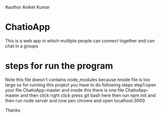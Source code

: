 #author Aniket Kumar
# ChatioApp
This is a web app in which multiple people can connect together and can chat in a groups

# steps for run the program 

Note this file doesn't contains node_modules because nnode file is too large so for running this project you have to do following steps
step1:open your file ChatioApp-master and inside this there is one file ChatioApp-master and then click right click 
    press git bash  here then run  npm init   and then  run   node server 
  and now pen chrome and open localhost:3000

Thanks
